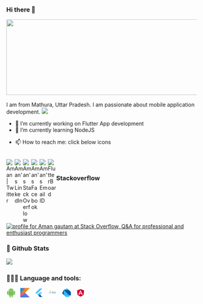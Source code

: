 ### Hi there 👋 
<img src="https://pbs.twimg.com/profile_banners/3247551870/1599034477/1500x500" height=200 width=600/>
<br>

I am from Mathura, Uttar Pradesh. I am passionate about mobile application development. 
![](https://komarev.com/ghpvc/?username=amangautam1)

- 🔭 I’m currently working on Flutter App development
- 🌱 I’m currently learning NodeJS
<!--- 💻 I’m looking for Job in flutter development -->
- 📫 How to reach me: click below icons

<br/>&nbsp;&nbsp;&nbsp;&nbsp;
<a href="https://twitter.com/aman_gautam1">
  <img align="left" alt="Aman | Twitter" width="22px" src="https://cdn.jsdelivr.net/npm/simple-icons@v3/icons/twitter.svg" />
</a>
<a href="https://www.linkedin.com/in/amangautam1">
  <img align="left" alt="Aman's LinkedIn" width="22px" src="https://cdn.jsdelivr.net/npm/simple-icons@v3/icons/linkedin.svg" />
</a>
<a href="https://stackoverflow.com/users/7305311/aman-gautam">
  <img align="left" alt="Aman's StackOverflow" width="22px" src="https://cdn.jsdelivr.net/npm/simple-icons@v3/icons/stackoverflow.svg" />
</a>
<a href="https://www.facebook.com/amangautam208">
  <img align="left" alt="Aman's Facebook" width="22px" src="https://cdn.jsdelivr.net/npm/simple-icons@v3/icons/facebook.svg" />
</a>
<a href="mailto://amangautam208@gmail.com">
  <img align="left" alt="Aman's Email ID" width="22px" src="https://cdn.jsdelivr.net/npm/simple-icons@v3/icons/gmail.svg" />
</a>
<a href="https://www.youtube.com/channel/UCdmbSgMBLjTsenIfRpFZK5A/">
  <img align="left" alt="FlutterBoard" width="22px" src="https://cdn.jsdelivr.net/npm/simple-icons@v3/icons/youtube.svg" />
</a>
<br />

### Stackoverflow
<a href="https://stackoverflow.com/users/7305311/aman-gautam"><img src="https://stackoverflow.com/users/flair/7305311.png?theme=dark" width="208" height="58" alt="profile for Aman gautam at Stack Overflow, Q&amp;A for professional and enthusiast programmers" title="profile for Aman gautam at Stack Overflow, Q&amp;A for professional and enthusiast programmers"></a>

### 🎯 Github Stats
<img src="https://github-readme-stats.vercel.app/api?username=amangautam1&&show_icons=true&title_color=ffffff&icon_color=bb2acf&text_color=daf7dc&bg_color=191919">

### 👨🏻‍💻 Language and tools: 
<img height="25" src="https://raw.githubusercontent.com/github/explore/80688e429a7d4ef2fca1e82350fe8e3517d3494d/topics/android/android.png"></img>&nbsp;&nbsp;
<img height="25" src="https://raw.githubusercontent.com/github/explore/80688e429a7d4ef2fca1e82350fe8e3517d3494d/topics/kotlin/kotlin.png"></img>&nbsp;&nbsp;
<img height="25" src="https://raw.githubusercontent.com/github/explore/80688e429a7d4ef2fca1e82350fe8e3517d3494d/topics/flutter/flutter.png"></img>&nbsp;&nbsp;
<img height="25" src="https://raw.githubusercontent.com/github/explore/80688e429a7d4ef2fca1e82350fe8e3517d3494d/topics/java/java.png"></img>&nbsp;&nbsp;
<img height="25" src="https://raw.githubusercontent.com/github/explore/80688e429a7d4ef2fca1e82350fe8e3517d3494d/topics/dart/dart.png"></img>&nbsp;&nbsp;
<img height="25" src="https://raw.githubusercontent.com/github/explore/80688e429a7d4ef2fca1e82350fe8e3517d3494d/topics/angular/angular.png"></img>
